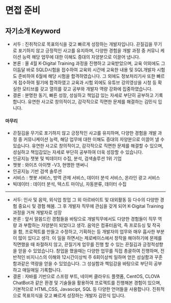 # 면접 준비

## 자기소개 Keyword

- 서두 : 진취적으로 목표의식을 갖고 빠르게 성장하는 개발자입니다. 끈질김을 무기로 포기하지 않고 긍정적인 사고를 유지하며, 다양한 경험을 개발 과정 중 커뮤니 케이션 능력 해당 업무에 대한 이해도 증대의 자양분으로 이끌어 냅니다. 
- 본론 : 올 4월 K-Digital Training 과정을 진행하고 교육받았으며, 교육 이외에도 그 이듬달 바로 SQLD시험을 접수하여 교육외 시간에 교육한 내용 및 SQL개발자 시험도 준비하여 6월에 해당 시험을 합격하였습니다. 그 외에도 정보처리기사 또한 빠르게 접수하여 필기에 합격하였고 교육과 시험 외에도 유튜브 강의영상을 시청 등 확실한 모티브를 갖고 열의를 갖고 공부와 개발자 역량 강화에 집중하였습니다.
- 결론 : 분명한 동기, 빠른 성장, 성실하고 책임감 있는 자세로 부단히 공부하고 기록합니다. 유연한 사고로 창의적이고, 감각적으로 직면한 문제를 해결하는 김민식 입니다.

#### 마무리

- 끈질김을 무기로 포기하지 않고 긍정적인 사고를 유지하며, 다양한 경험을 개발 과정 중 커뮤니케이션 능력, 해당 업무에 대한 이해도 증대의 자양분으로 이끌어 낼 수 있습니다. 유연한 사고로 창의적이고, 감각적으로 직면한 문제를 해결할 수 있으며, 성실하고 책임감있는 자세로 부단히 공부하여 더욱 성장할 수 있습니다.
- 인공지능 챗봇 및 빅데이터 수집, 분석, 검색솔루션 1위 기업
- 챗봇 : 와이즈 아이챗 -V3, 현명한 앤써니
- 인공지능 기반 검색 솔루션
- 서비스 : 챗봇 서비스, 방역 관제 서비스, 데이터 분석 서비스, 온라인 광고 서비스
- 빅데이터 : 데이터 분석, 텍스트 마이닝, 자동분류, 데이터 수집





-----

- 서두: 인사 및 음악, 외식업 창업 그 외 아르바이트 및 대외활동 등 다수의 다양한 경험 중요시 및 경험 해봄. 그 후 개발자 직무에 관심을 갖게 되어 K-Digital Training 과정을 거쳐 개발자로 성장
- 본론 : 앞서 말씀드린 경험들을 바탕으로 개발직무에서도 다양한 경험들이 직무 역량 과 부합하는 자양분이 되었다고 생각. 음악은 컴퓨터음악, 즉 프로듀싱 및 작곡 을 함, 프로젝트를 만들고 수정하고, 기획하는 등 개발자의 업무와 매우 흡사한 부분이 많이 있다고 생각. 이 일을 하면서는 제로베이스에서 창작을 해야하기에 문제를 직면했을 때 좌절하지 않고, 끈질기게 업무를 진행 할 수 있는 끈질김과 긍정적성향을 얻을 수 있었습니다. 창업을 했을때는 다양한 업무를 직접 총괄하여 진행하며, 전반적인 비지니스의 이해와 12시간이상씩 주 6회이상씩 일하며 얻은 성실함과 꾸준함과같은 역량을 얻을 수 있었습니다. 그 성실함과 책임감을 바탕으로 부단히 공부하고 매일매일 기록합니다.
- 결론 : 자바를 기반으로 스프링 부트, 네이버 클라우드 플랫폼, CentOS, CLOVA ChatBot과 같은 환경 및 기술들을 활용하여 프로젝트를 진행해본 경험이 있으며,  기본적으로 HTML,CSS, Javascipt, SQL 등 다양한 언어들을 사용합니다. 진취적으로 목표의식을 갖고 빠르게 성장하는 개발자 김민식 입니다.

